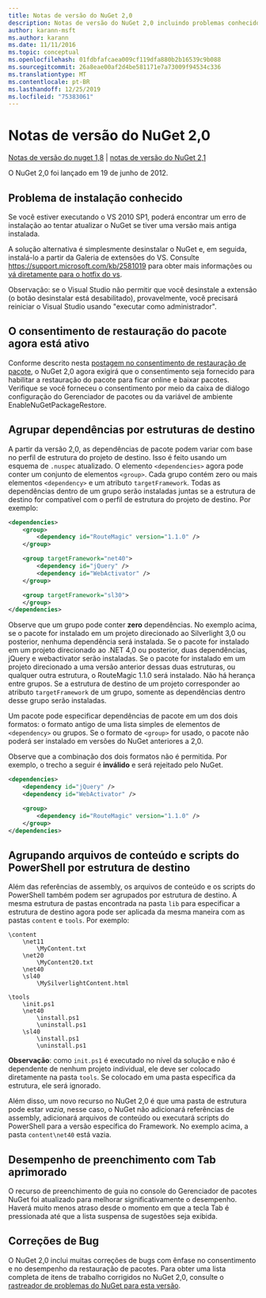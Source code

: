 ```yaml
---
title: Notas de versão do NuGet 2,0
description: Notas de versão do NuGet 2,0 incluindo problemas conhecidos, correções de bugs, recursos adicionados e DCRs.
author: karann-msft
ms.author: karann
ms.date: 11/11/2016
ms.topic: conceptual
ms.openlocfilehash: 01fdbfafcaea009cf119dfa880b2b16539c9b088
ms.sourcegitcommit: 26a8eae00af2d4be581171e7a73009f94534c336
ms.translationtype: MT
ms.contentlocale: pt-BR
ms.lasthandoff: 12/25/2019
ms.locfileid: "75383061"
---
```

# <a name="nuget-20-release-notes"></a>Notas de versão do NuGet 2,0

[Notas de versão do nuget 1,8](../release-notes/nuget-1.8.md) | [notas de versão do NuGet 2,1](../release-notes/nuget-2.1.md)

O NuGet 2,0 foi lançado em 19 de junho de 2012.

## <a name="known-installation-issue"></a>Problema de instalação conhecido
Se você estiver executando o VS 2010 SP1, poderá encontrar um erro de instalação ao tentar atualizar o NuGet se tiver uma versão mais antiga instalada.

A solução alternativa é simplesmente desinstalar o NuGet e, em seguida, instalá-lo a partir da Galeria de extensões do VS.  Consulte <https://support.microsoft.com/kb/2581019> para obter mais informações ou [vá diretamente para o hotfix do vs](http://bit.ly/vsixcertfix).

Observação: se o Visual Studio não permitir que você desinstale a extensão (o botão desinstalar está desabilitado), provavelmente, você precisará reiniciar o Visual Studio usando "executar como administrador".

## <a name="package-restore-consent-is-now-active"></a>O consentimento de restauração do pacote agora está ativo

Conforme descrito nesta [postagem no consentimento de restauração de pacote](http://blog.nuget.org/20120518/package-restore-and-consent.html), o NuGet 2,0 agora exigirá que o consentimento seja fornecido para habilitar a restauração do pacote para ficar online e baixar pacotes. Verifique se você forneceu o consentimento por meio da caixa de diálogo configuração do Gerenciador de pacotes ou da variável de ambiente EnableNuGetPackageRestore.

## <a name="group-dependencies-by-target-frameworks"></a>Agrupar dependências por estruturas de destino

A partir da versão 2,0, as dependências de pacote podem variar com base no perfil de estrutura do projeto de destino. Isso é feito usando um esquema de `.nuspec` atualizado. O elemento `<dependencies>` agora pode conter um conjunto de elementos `<group>`. Cada grupo contém zero ou mais elementos `<dependency>` e um atributo `targetFramework`. Todas as dependências dentro de um grupo serão instaladas juntas se a estrutura de destino for compatível com o perfil de estrutura do projeto de destino. Por exemplo:

```xml
<dependencies>
    <group>
        <dependency id="RouteMagic" version="1.1.0" />
    </group>

    <group targetFramework="net40">
        <dependency id="jQuery" />
        <dependency id="WebActivator" />
    </group>

    <group targetFramework="sl30">
    </group>
</dependencies>
```

Observe que um grupo pode conter **zero** dependências. No exemplo acima, se o pacote for instalado em um projeto direcionado ao Silverlight 3,0 ou posterior, nenhuma dependência será instalada. Se o pacote for instalado em um projeto direcionado ao .NET 4,0 ou posterior, duas dependências, jQuery e webactivator serão instaladas.  Se o pacote for instalado em um projeto direcionado a uma versão anterior dessas duas estruturas, ou qualquer outra estrutura, o RouteMagic 1.1.0 será instalado. Não há herança entre grupos. Se a estrutura de destino de um projeto corresponder ao atributo `targetFramework` de um grupo, somente as dependências dentro desse grupo serão instaladas.

Um pacote pode especificar dependências de pacote em um dos dois formatos: o formato antigo de uma lista simples de elementos de `<dependency>` ou grupos. Se o formato de `<group>` for usado, o pacote não poderá ser instalado em versões do NuGet anteriores a 2,0.

Observe que a combinação dos dois formatos não é permitida. Por exemplo, o trecho a seguir é **inválido** e será rejeitado pelo NuGet.

```xml
<dependencies>
    <dependency id="jQuery" />
    <dependency id="WebActivator" />

    <group>
        <dependency id="RouteMagic" version="1.1.0" />
    </group>
</dependencies>
```

## <a name="grouping-content-files-and-powershell-scripts-by-target-framework"></a>Agrupando arquivos de conteúdo e scripts do PowerShell por estrutura de destino

Além das referências de assembly, os arquivos de conteúdo e os scripts do PowerShell também podem ser agrupados por estrutura de destino. A mesma estrutura de pastas encontrada na pasta `lib` para especificar a estrutura de destino agora pode ser aplicada da mesma maneira com as pastas `content` e `tools`. Por exemplo:

    \content
        \net11
            \MyContent.txt
        \net20
            \MyContent20.txt
        \net40
        \sl40
            \MySilverlightContent.html

    \tools
        \init.ps1
        \net40
            \install.ps1
            \uninstall.ps1
        \sl40
            \install.ps1
            \uninstall.ps1

**Observação**: como `init.ps1` é executado no nível da solução e não é dependente de nenhum projeto individual, ele deve ser colocado diretamente na pasta `tools`. Se colocado em uma pasta específica da estrutura, ele será ignorado.

Além disso, um novo recurso no NuGet 2,0 é que uma pasta de estrutura pode estar *vazia*, nesse caso, o NuGet não adicionará referências de assembly, adicionará arquivos de conteúdo ou executará scripts do PowerShell para a versão específica do Framework. No exemplo acima, a pasta `content\net40` está vazia.

## <a name="improved-tab-completion-performance"></a>Desempenho de preenchimento com Tab aprimorado
O recurso de preenchimento de guia no console do Gerenciador de pacotes NuGet foi atualizado para melhorar significativamente o desempenho. Haverá muito menos atraso desde o momento em que a tecla Tab é pressionada até que a lista suspensa de sugestões seja exibida.

## <a name="bug-fixes"></a>Correções de Bug
O NuGet 2,0 inclui muitas correções de bugs com ênfase no consentimento e no desempenho da restauração de pacotes.
Para obter uma lista completa de itens de trabalho corrigidos no NuGet 2,0, consulte o [rastreador de problemas do NuGet para esta versão](http://nuget.codeplex.com/workitem/list/advanced?keyword=&status=Closed&type=All&priority=All&release=NuGet%202.0&assignedTo=All&component=All&sortField=Votes&sortDirection=Descending&page=0).
